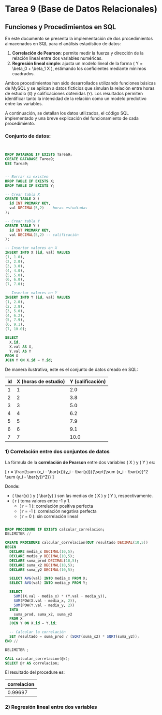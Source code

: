 # Tarea 9 (Base de Datos Relacionales)

## Funciones y Procedimientos en SQL 

En este documento se presenta la implementación de dos procedimientos almacenados en SQL para el análisis estadístico de datos:

1. **Correlación de Pearson**: permite medir la fuerza y dirección de la relación lineal entre dos variables numéricas.
2. **Regresión lineal simple**: ajusta un modelo lineal de la forma \( Y = \beta_0 + \beta_1 X \), estimando los coeficientes mediante mínimos cuadrados.

Ambos procedimientos han sido desarrollados utilizando funciones básicas de MySQL y se aplican a datos ficticios que simulan la relación entre horas de estudio (`X`) y calificaciones obtenidas (`Y`). Los resultados permiten identificar tanto la intensidad de la relación como un modelo predictivo entre las variables.

A continuación, se detallan los datos utilizados, el código SQL implementado y una breve explicación del funcionamiento de cada procedimiento.

### Conjunto de datos:

```sql


DROP DATABASE IF EXISTS Tarea9;
CREATE DATABASE Tarea9;
USE Tarea9;


-- Borrar si existen
DROP TABLE IF EXISTS X;
DROP TABLE IF EXISTS Y;

-- Crear tabla X
CREATE TABLE X (
  id INT PRIMARY KEY,
  val DECIMAL(5,2) -- horas estudiadas
);

-- Crear tabla Y
CREATE TABLE Y (
  id INT PRIMARY KEY,
  val DECIMAL(5,2) -- calificación
);

-- Insertar valores en X
INSERT INTO X (id, val) VALUES
(1, 1.0),
(2, 2.0),
(3, 3.0),
(4, 4.0),
(5, 5.0),
(6, 6.0),
(7, 7.0);

-- Insertar valores en Y
INSERT INTO Y (id, val) VALUES
(1, 2.0),
(2, 3.8),
(3, 5.0),
(4, 6.2),
(5, 7.9),
(6, 9.1),
(7, 10.0);

SELECT 
  X.id,
  X.val AS X,
  Y.val AS Y
FROM X
JOIN Y ON X.id = Y.id;

```

De manera ilustrativa, este es el conjunto de datos creado en SQL:

| id | X (horas de estudio) | Y (calificación) |
|----|----------------------|------------------|
| 1  | 1                    | 2.0              |
| 2  | 2                    | 3.8              |
| 3  | 3                    | 5.0              |
| 4  | 4                    | 6.2              |
| 5  | 5                    | 7.9              |
| 6  | 6                    | 9.1              |
| 7  | 7                    | 10.0             |

### 1) Correlación entre dos conjuntos de datos

La fórmula de la **correlación de Pearson** entre dos variables \( X \) y \( Y \) es:

\[
r = \frac{\sum (x_i - \bar{x})(y_i - \bar{y})}{\sqrt{\sum (x_i - \bar{x})^2 \sum (y_i - \bar{y})^2}}
\]

Donde:
- \( \bar{x} \) y \( \bar{y} \) son las medias de \( X \) y \( Y \), respectivamente.
- \( r \) toma valores entre -1 y 1.
  - \( r = 1 \): correlación positiva perfecta
  - \( r = -1 \): correlación negativa perfecta
  - \( r = 0 \): sin correlación lineal

```sql

DROP PROCEDURE IF EXISTS calcular_correlacion;
DELIMITER //

CREATE PROCEDURE calcular_correlacion(OUT resultado DECIMAL(10,5))
BEGIN
  DECLARE media_x DECIMAL(10,5);
  DECLARE media_y DECIMAL(10,5);
  DECLARE suma_prod DECIMAL(10,5);
  DECLARE suma_x2 DECIMAL(10,5);
  DECLARE suma_y2 DECIMAL(10,5);

  SELECT AVG(val) INTO media_x FROM X;
  SELECT AVG(val) INTO media_y FROM Y;

  SELECT 
    SUM((X.val - media_x) * (Y.val - media_y)),
    SUM(POW(X.val - media_x, 2)),
    SUM(POW(Y.val - media_y, 2))
  INTO 
    suma_prod, suma_x2, suma_y2
  FROM X
  JOIN Y ON X.id = Y.id;

  -- Calcular la correlación
  SET resultado = suma_prod / (SQRT(suma_x2) * SQRT(suma_y2));
END //

DELIMITER ;

CALL calcular_correlacion(@r);
SELECT @r AS correlacion;

```

El resultado del procedure es:

| correlacion |
|-------------|
| 0.99697     |

### 2) Regresión lineal entre dos variables